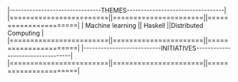 
|--------------------------------THEMES----------------------------------|
|========================||======================||======================|
|    Machine learning    ||     Haskell          ||Distributed Computing |
|========================||======================||======================|
|---------------------------INITIATIVES----------------------------------|
|========================||======================||======================|



